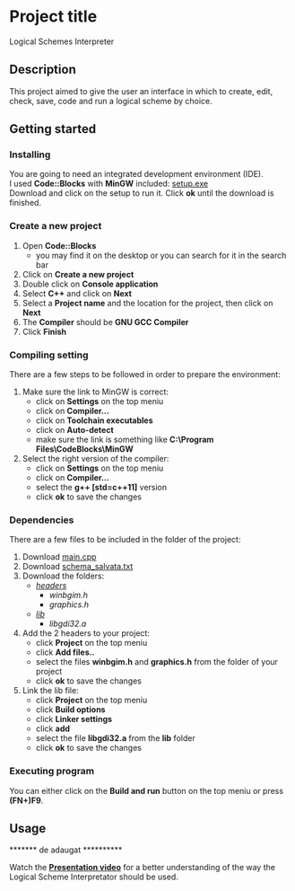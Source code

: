 # Project title
Logical Schemes Interpreter

## Description
This project aimed to give the user an interface in which to create, edit, check, save, code and run a logical scheme by choice.

## Getting started
### Installing
You are going to need an integrated development environment (IDE).  
I used **Code::Blocks** with **MinGW** included: [setup.exe](https://sourceforge.net/projects/codeblocks/files/Binaries/20.03/Windows/codeblocks-20.03mingw-setup.exe/download)  
Download and click on the setup to run it. Click **ok** until the download is finished.

### Create a new project
1. Open **Code::Blocks**
    * you may find it on the desktop or you can search for it in the search bar
2. Click on **Create a new project**
3. Double click on **Console application**
4. Select **C++** and click on **Next**
5. Select a **Project name** and the location for the project, then click on **Next**
6. The **Compiler** should be **GNU GCC Compiler**
7. Click **Finish**

### Compiling setting
There are a few steps to be followed in order to prepare the environment:

1. Make sure the link to MinGW is correct:
    * click on **Settings** on the top meniu
    * click on **Compiler...**
    * click on **Toolchain executables**
    * click on **Auto-detect**
    * make sure the link is something like **C:\Program Files\CodeBlocks\MinGW**
2. Select the right version of the compiler:
    * click on **Settings** on the top meniu
    * click on **Compiler...**
    * select the **g++ [std=c++11]** version
    * click **ok** to save the changes

### Dependencies
There are a few files to be included in the folder of the project:

1. Download [main.cpp](main.cpp)
2. Download [schema_salvata.txt](schema_salvata.txt)
3. Download the folders:
    * *[headers](headers)*
        * *winbgim.h*
        * *graphics.h*
    * *[lib](lib)*
        * *libgdi32.a*
4. Add the 2 headers to your project:
    * click **Project** on the top meniu
    * click **Add files..**
    * select the files **winbgim.h** and **graphics.h** from the folder of your project
    * click **ok** to save the changes
5. Link the lib file:
    * click **Project** on the top meniu
    * click **Build options**
    * click **Linker settings**
    * click **add**
    * select the file **libgdi32.a** from the **lib** folder
    * click **ok** to save the changes

### Executing program
You can either click on the **Build and run** button on the top meniu or press **(FN+)F9**.

## Usage
******* de adaugat **********

Watch the **[Presentation video](<Interschem presentation.mp4>)** for a better understanding of the way the Logical Scheme Interpretator should be used.